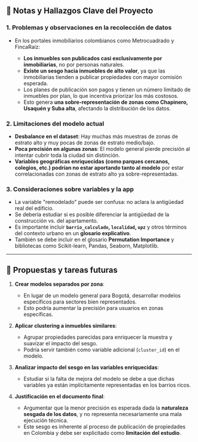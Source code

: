 ## 🧠 **Notas y Hallazgos Clave del Proyecto**

### 1. **Problemas y observaciones en la recolección de datos**

* En los portales inmobiliarios colombianos como Metrocuadrado y FincaRaíz:

  * **Los inmuebles son publicados casi exclusivamente por inmobiliarias**, no por personas naturales.
  * **Existe un sesgo hacia inmuebles de alto valor**, ya que las inmobiliarias tienden a publicar propiedades con mayor comisión esperada.
  * Los planes de publicación son pagos y tienen un número limitado de inmuebles por plan, lo que incentiva priorizar los más costosos.
  * Esto genera **una sobre-representación de zonas como Chapinero, Usaquén y Suba alta**, afectando la distribución de los datos.

### 2. **Limitaciones del modelo actual**

* **Desbalance en el dataset**: Hay muchas más muestras de zonas de estrato alto y muy pocas de zonas de estrato medio/bajo.
* **Poca precisión en algunas zonas**: El modelo general pierde precisión al intentar cubrir toda la ciudad sin distinción.
* **Variables geográficas enriquecidas (como parques cercanos, colegios, etc.) podrían no estar aportando tanto al modelo** por estar correlacionadas con zonas de estrato alto ya sobre-representadas.

### 3. **Consideraciones sobre variables y la app**

* La variable "remodelado" puede ser confusa: no aclara la antigüedad real del edificio.
* Se debería estudiar si es posible diferenciar la antigüedad de la construcción vs. del apartamento.
* Es importante incluir **`barrio_calculado`, `localidad`, `upz`** y otros términos del contexto urbano en un **glosario explicativo**.
* También se debe incluir en el glosario **Permutation Importance** y bibliotecas como Scikit-learn, Pandas, Seaborn, Matplotlib.

---

## 🔮 **Propuestas y tareas futuras**

1. **Crear modelos separados por zona**:

   * En lugar de un modelo general para Bogotá, desarrollar modelos específicos para sectores bien representados.
   * Esto podría aumentar la precisión para usuarios en zonas específicas.

2. **Aplicar clustering a inmuebles similares**:

   * Agrupar propiedades parecidas para enriquecer la muestra y suavizar el impacto del sesgo.
   * Podría servir también como variable adicional (`cluster_id`) en el modelo.

3. **Analizar impacto del sesgo en las variables enriquecidas**:

   * Estudiar si la falta de mejora del modelo se debe a que dichas variables ya están implícitamente representadas en los barrios ricos.

4. **Justificación en el documento final**:

   * Argumentar que la menor precisión es esperada dada la **naturaleza sesgada de los datos**, y no representa necesariamente una mala ejecución técnica.
   * Este sesgo es inherente al proceso de publicación de propiedades en Colombia y debe ser explicitado como **limitación del estudio**.


